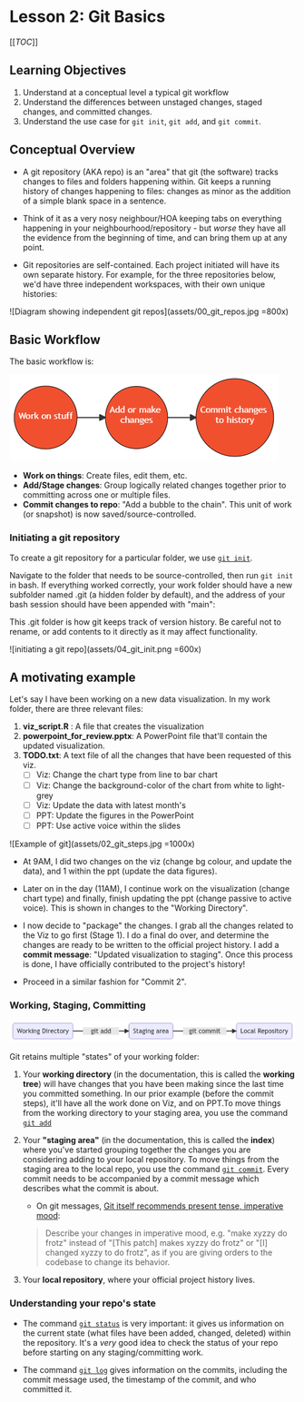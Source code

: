 # Lesson 2: Git Basics

[[_TOC_]]

## Learning Objectives
1. Understand at a conceptual level a typical git workflow
2. Understand the differences between unstaged changes, staged changes, and committed changes.
3. Understand the use case for `git init`, `git add`, and `git commit`.

## Conceptual Overview

+ A git repository (AKA repo) is an "area" that git (the software) tracks changes to files and folders happening within. Git keeps a running history of changes happening to files: changes as minor as the addition of a simple blank space in a sentence. 

+ Think of it as a very nosy neighbour/HOA keeping tabs on everything happening in your neighbourhood/repository - but *worse* they have all the evidence from the beginning of time, and can bring them up at any point.

+ Git repositories are self-contained. Each project initiated will have its own separate history. For example, for the three repositories below, we'd have three independent workspaces, with their own unique histories:

![Diagram showing independent git repos](assets/00_git_repos.jpg =800x)

## Basic Workflow

The basic workflow is:

![Prototypical git worflow](assets/01_git_workflow.png)

+ **Work on things**: Create files, edit them, etc.
+ **Add/Stage changes**: Group logically related changes together prior to committing across one or multiple files.
+ **Commit changes to repo**: "Add a bubble to the chain". This unit of work (or snapshot) is now saved/source-controlled.



### Initiating a git repository

To create a git repository for a particular folder, we use [`git init`](https://git-scm.com/docs/git-init). 

Navigate to the folder that needs to be source-controlled, then run `git init` in bash. If everything worked correctly, your work folder should have a new subfolder named .git (a hidden folder by default), and the address of your bash session should have been appended with "main":

This .git folder is how git keeps track of version history. Be careful not to rename, or add contents to it directly as it may affect functionality.

![initiating a git repo](assets/04_git_init.png =600x)

## A motivating example

Let's say I have been working on a new data visualization. In my work folder, there are three relevant files:

1.  **viz_script.R** : A file that creates the visualization
2.  **powerpoint_for_review.pptx**: A PowerPoint file that'll contain the updated visualization.
3.  **TODO.txt**: A text file of all the changes that have been requested of this viz.
	- [ ] Viz: Change the chart type from line to bar chart
	- [ ] Viz: Change the background-color of the chart from white to light-grey
	- [ ] Viz: Update the data with latest month's
	- [ ] PPT: Update the figures in the PowerPoint
	- [ ] PPT: Use active voice within the slides

![Example of git](assets/02_git_steps.jpg =1000x)

+ At 9AM, I did two changes on the viz (change bg colour, and update the data), and 1 within the ppt (update the data figures). 

+ Later on in the day (11AM), I continue work on the visualization (change chart type) and finally, finish updating the ppt (change passive to active voice). This is shown in changes to the "Working Directory".

+ I now decide to "package" the changes. I grab all the changes related to the Viz to go first (Stage 1). I do a final do over, and determine the changes are ready to be written to the official project history. I add a **commit message**: "Updated visualization to staging".  Once this process is done, I have officially contributed to the project's history! 

+ Proceed in a similar fashion for "Commit 2".


### Working, Staging, Committing

![git workflow commands](assets/03_git_workflow2.jpg)

Git retains multiple "states" of your working folder:

1. Your **working directory** (in the documentation, this is called the **working tree**) will have changes that you have been making since the last time you committed something. In our prior example (before the commit steps), it'll have all the work done on Viz, and on PPT.To move things from the working directory to your staging area, you use the command [`git add`](https://git-scm.com/docs/git-add)

2. Your **"staging area"** (in the documentation, this is called the **index**) where you've started grouping together the changes you are considering adding to your local repository. To move things from the staging area to the local repo, you use the command [`git commit`](https://git-scm.com/docs/git-commit). Every commit needs to be accompanied by a commit message which describes what the commit is about. 
	+ On git messages, [Git itself recommends present tense, imperative mood](https://git.kernel.org/pub/scm/git/git.git/tree/Documentation/SubmittingPatches?h=v2.36.1#n181):
	>Describe your changes in imperative mood, e.g. "make xyzzy do frotz" instead of "[This patch] makes xyzzy do frotz" or "[I] changed xyzzy to do frotz", as if you are giving orders to the codebase to change its behavior.
	>

3. Your **local repository**, where your official project history lives.

### Understanding your repo's state

+ The command [`git status`](https://git-scm.com/docs/git-status) is very important: it gives us information on the current state (what files have been added, changed, deleted) within the repository. It's a *very* good idea to check the status of your repo before starting on any staging/committing work.

+ The command [`git log`](https://git-scm.com/docs/git-log) gives information on the commits, including the commit message used, the timestamp of the commit, and who committed it.